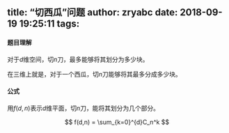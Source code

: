 title: “切西瓜”问题
author: zryabc
date: 2018-09-19 19:25:11
tags:
---
#### 题目理解
对于$d$维空间，切$n$刀，最多能够将其划分为多少块。

在三维上就是，对于一个西瓜，切$n$刀能够将其最多分成多少块。

#### 公式
用$f(d,n)$表示$d$维平面，切$n$刀，能将其划分为几个部分。

$$
f(d,n) = \sum_{k=0}^{d}C_n^k
$$
